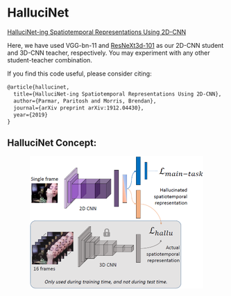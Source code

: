 # HalluciNet

[HalluciNet-ing Spatiotemporal Representations Using 2D-CNN](https://arxiv.org/abs/1912.04430)

Here, we have used VGG-bn-11 and [ResNeXt3d-101](https://github.com/kenshohara/3D-ResNets-PyTorch) as our 2D-CNN student and 3D-CNN teacher, respectively. You may experiment with any other student-teacher combination.

If you find this code useful, please consider citing:
```
@article{hallucinet,
  title={HalluciNet-ing Spatiotemporal Representations Using 2D-CNN},
  author={Parmar, Paritosh and Morris, Brendan},
  journal={arXiv preprint arXiv:1912.04430},
  year={2019}
}
```

## HalluciNet Concept:

<p align="center"> <img src="hallucinet.png?raw=true" alt="hallucinet" width="400"/> </p>
